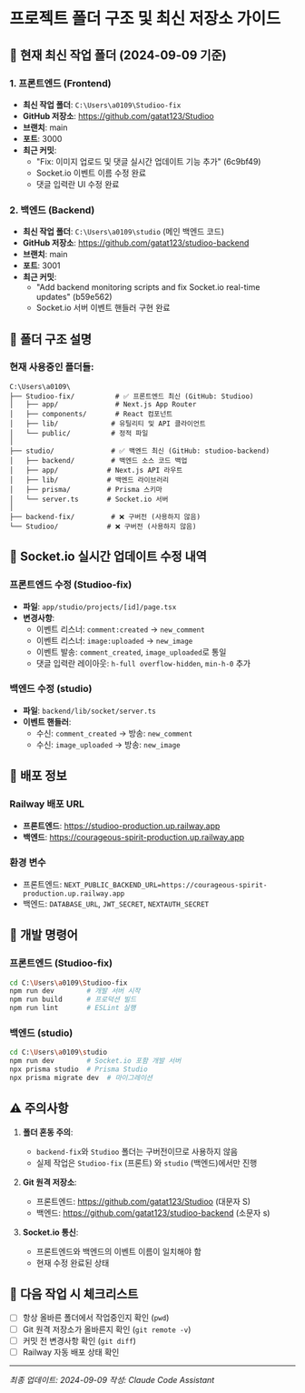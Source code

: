 # 프로젝트 폴더 구조 및 최신 저장소 가이드

## 🎯 현재 최신 작업 폴더 (2024-09-09 기준)

### 1. 프론트엔드 (Frontend)
- **최신 작업 폴더**: `C:\Users\a0109\Studioo-fix`
- **GitHub 저장소**: https://github.com/gatat123/Studioo
- **브랜치**: main
- **포트**: 3000
- **최근 커밋**: 
  - "Fix: 이미지 업로드 및 댓글 실시간 업데이트 기능 추가" (6c9bf49)
  - Socket.io 이벤트 이름 수정 완료
  - 댓글 입력란 UI 수정 완료

### 2. 백엔드 (Backend)  
- **최신 작업 폴더**: `C:\Users\a0109\studio` (메인 백엔드 코드)
- **GitHub 저장소**: https://github.com/gatat123/studioo-backend
- **브랜치**: main
- **포트**: 3001
- **최근 커밋**:
  - "Add backend monitoring scripts and fix Socket.io real-time updates" (b59e562)
  - Socket.io 서버 이벤트 핸들러 구현 완료

## 📁 폴더 구조 설명

### 현재 사용중인 폴더들:
```
C:\Users\a0109\
├── Studioo-fix/          # ✅ 프론트엔드 최신 (GitHub: Studioo)
│   ├── app/              # Next.js App Router
│   ├── components/       # React 컴포넌트
│   ├── lib/             # 유틸리티 및 API 클라이언트
│   └── public/          # 정적 파일
│
├── studio/              # ✅ 백엔드 최신 (GitHub: studioo-backend)
│   ├── backend/         # 백엔드 소스 코드 백업
│   ├── app/            # Next.js API 라우트
│   ├── lib/            # 백엔드 라이브러리
│   ├── prisma/         # Prisma 스키마
│   └── server.ts       # Socket.io 서버
│
├── backend-fix/         # ❌ 구버전 (사용하지 않음)
└── Studioo/            # ❌ 구버전 (사용하지 않음)
```

## 🔄 Socket.io 실시간 업데이트 수정 내역

### 프론트엔드 수정 (Studioo-fix)
- **파일**: `app/studio/projects/[id]/page.tsx`
- **변경사항**:
  - 이벤트 리스너: `comment:created` → `new_comment`
  - 이벤트 리스너: `image:uploaded` → `new_image`
  - 이벤트 발송: `comment_created`, `image_uploaded`로 통일
  - 댓글 입력란 레이아웃: `h-full overflow-hidden`, `min-h-0` 추가

### 백엔드 수정 (studio)
- **파일**: `backend/lib/socket/server.ts`
- **이벤트 핸들러**:
  - 수신: `comment_created` → 방송: `new_comment`
  - 수신: `image_uploaded` → 방송: `new_image`

## 🚀 배포 정보

### Railway 배포 URL
- **프론트엔드**: https://studioo-production.up.railway.app
- **백엔드**: https://courageous-spirit-production.up.railway.app

### 환경 변수
- 프론트엔드: `NEXT_PUBLIC_BACKEND_URL=https://courageous-spirit-production.up.railway.app`
- 백엔드: `DATABASE_URL`, `JWT_SECRET`, `NEXTAUTH_SECRET`

## 📝 개발 명령어

### 프론트엔드 (Studioo-fix)
```bash
cd C:\Users\a0109\Studioo-fix
npm run dev        # 개발 서버 시작
npm run build      # 프로덕션 빌드
npm run lint       # ESLint 실행
```

### 백엔드 (studio)
```bash
cd C:\Users\a0109\studio
npm run dev        # Socket.io 포함 개발 서버
npx prisma studio  # Prisma Studio
npx prisma migrate dev  # 마이그레이션
```

## ⚠️ 주의사항

1. **폴더 혼동 주의**: 
   - `backend-fix`와 `Studioo` 폴더는 구버전이므로 사용하지 않음
   - 실제 작업은 `Studioo-fix` (프론트) 와 `studio` (백엔드)에서만 진행

2. **Git 원격 저장소**:
   - 프론트엔드: https://github.com/gatat123/Studioo (대문자 S)
   - 백엔드: https://github.com/gatat123/studioo-backend (소문자 s)

3. **Socket.io 통신**:
   - 프론트엔드와 백엔드의 이벤트 이름이 일치해야 함
   - 현재 수정 완료된 상태

## 📌 다음 작업 시 체크리스트

- [ ] 항상 올바른 폴더에서 작업중인지 확인 (`pwd`)
- [ ] Git 원격 저장소가 올바른지 확인 (`git remote -v`)
- [ ] 커밋 전 변경사항 확인 (`git diff`)
- [ ] Railway 자동 배포 상태 확인

---
*최종 업데이트: 2024-09-09*
*작성: Claude Code Assistant*